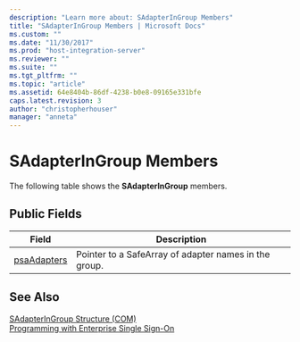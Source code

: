 ```yaml
---
description: "Learn more about: SAdapterInGroup Members"
title: "SAdapterInGroup Members | Microsoft Docs"
ms.custom: ""
ms.date: "11/30/2017"
ms.prod: "host-integration-server"
ms.reviewer: ""
ms.suite: ""
ms.tgt_pltfrm: ""
ms.topic: "article"
ms.assetid: 64e8404b-86df-4238-b0e8-09165e331bfe
caps.latest.revision: 3
author: "christopherhouser"
manager: "anneta"
---
```

# SAdapterInGroup Members
The following table shows the **SAdapterInGroup** members.  
  
## Public Fields  
  
|Field|Description|  
|-----------|-----------------|  
|[psaAdapters](../esso/sadapteringroup-psaadapters-field.md)|Pointer to a SafeArray of adapter names in the group.|  
  
## See Also  
 [SAdapterInGroup Structure (COM)](../esso/sadapteringroup-structure-com.md)   
 [Programming with Enterprise Single Sign-On](../esso/programming-with-enterprise-single-sign-on.md)
